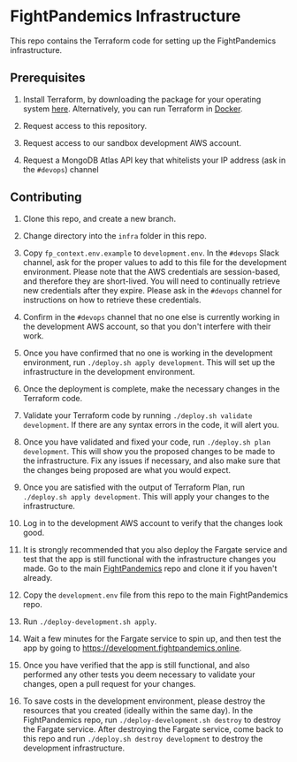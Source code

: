 # FightPandemics Infrastructure

This repo contains the Terraform code for setting up the FightPandemics infrastructure.

## Prerequisites

1. Install Terraform, by downloading the package for your operating system [here](https://www.terraform.io/downloads.html). Alternatively, you can run Terraform in [Docker](https://hub.docker.com/r/hashicorp/terraform).

1. Request access to this repository.

1. Request access to our sandbox development AWS account.

1. Request a MongoDB Atlas API key that whitelists your IP address (ask in the `#devops`) channel


## Contributing

1. Clone this repo, and create a new branch.

1. Change directory into the `infra` folder in this repo.

1. Copy `fp_context.env.example` to `development.env`. In the `#devops` Slack channel, ask for the proper values to add to this file for the development environment. Please note that the AWS credentials are session-based, and therefore they are short-lived. You will need to continually retrieve new credentials after they expire. Please ask in the `#devops` channel for instructions on how to retrieve these credentials.

1. Confirm in the `#devops` channel that no one else is currently working in the development AWS account, so that you don't interfere with their work.

1. Once you have confirmed that no one is working in the development environment, run `./deploy.sh apply development`. This will set up the infrastructure in the development environment.

1. Once the deployment is complete, make the necessary changes in the Terraform code.

1. Validate your Terraform code by running `./deploy.sh validate development`. If there are any syntax errors in the code, it will alert you.

1. Once you have validated and fixed your code, run `./deploy.sh plan development`. This will show you the proposed changes to be made to the infrastructure. Fix any issues if necessary, and also make sure that the changes being proposed are what you would expect.

1. Once you are satisfied with the output of Terraform Plan, run `./deploy.sh apply development`. This will apply your changes to the infrastructure.

1. Log in to the development AWS account to verify that the changes look good.

1. It is strongly recommended that you also deploy the Fargate service and test that the app is still functional with the infrastructure changes you made. Go to the main [FightPandemics](https://github.com/FightPandemics/FightPandemics) repo and clone it if you haven't already.

1. Copy the `development.env` file from this repo to the main FightPandemics repo.

1. Run `./deploy-development.sh apply`.

1. Wait a few minutes for the Fargate service to spin up, and then test the app by going to https://development.fightpandemics.online.

1. Once you have verified that the app is still functional, and also performed any other tests you deem necessary to validate your changes, open a pull request for your changes.

1. To save costs in the development environment, please destroy the resources that you created (ideally within the same day). In the FightPandemics repo, run `./deploy-development.sh destroy` to destroy the Fargate service. After destroying the Fargate service, come back to this repo and run `./deploy.sh destroy development` to destroy the development infrastructure.
